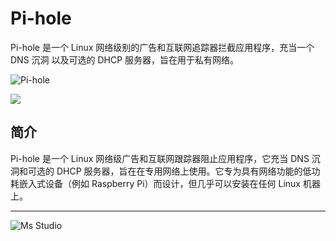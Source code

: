 # Pi-hole

Pi-hole 是一个 Linux 网络级别的广告和互联网追踪器拦截应用程序，充当一个 DNS 沉洞 以及可选的 DHCP 服务器，旨在用于私有网络。

![Pi-hole](https://file.lifebus.top/imgs/pi_hole_cover.png)

![](https://img.shields.io/badge/%E6%96%B0%E7%96%86%E8%90%8C%E6%A3%AE%E8%BD%AF%E4%BB%B6%E5%BC%80%E5%8F%91%E5%B7%A5%E4%BD%9C%E5%AE%A4-%E6%8F%90%E4%BE%9B%E6%8A%80%E6%9C%AF%E6%94%AF%E6%8C%81-blue)

## 简介

Pi-hole 是一个 Linux 网络级广告和互联网跟踪器阻止应用程序，它充当 DNS 沉洞和可选的 DHCP
服务器，旨在在专用网络上使用。它专为具有网络功能的低功耗嵌入式设备（例如 Raspberry Pi）而设计，但几乎可以安装在任何 Linux
机器上。

---

![Ms Studio](https://file.lifebus.top/imgs/ms_blank_001.png)
